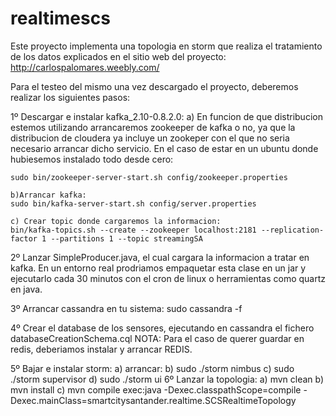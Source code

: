 # realtimescs

Este proyecto implementa una topologia en storm que realiza el tratamiento de los datos explicados en el sitio web del proyecto:
http://carlospalomares.weebly.com/

Para el testeo del mismo una vez descargado el proyecto, deberemos realizar los siguientes pasos:

1º Descargar e instalar kafka_2.10-0.8.2.0:
	a) En funcion de que distribucion estemos utilizando arrancaremos zookeeper de kafka o no, ya que la distribucion de cloudera ya incluye un zookeper
	con el que no seria necesario arrancar dicho servicio. En el caso de estar en un ubuntu donde hubiesemos instalado todo desde cero:
	
	sudo bin/zookeeper-server-start.sh config/zookeeper.properties
	
	b)Arrancar kafka:
	sudo bin/kafka-server-start.sh config/server.properties
	
	c) Crear topic donde cargaremos la informacion:
	bin/kafka-topics.sh --create --zookeeper localhost:2181 --replication-factor 1 --partitions 1 --topic streamingSA

2º Lanzar SimpleProducer.java, el cual cargara la informacion a tratar en kafka. En un entorno real prodriamos empaquetar esta clase en un jar y
ejecutarlo cada 30 minutos con el cron de linux o herramientas como quartz en java.

3º Arrancar cassandra en tu sistema: sudo cassandra -f

4º Crear el database de los sensores, ejecutando en cassandra el fichero databaseCreationSchema.cql
	NOTA: Para el caso de querer guardar en redis, deberiamos instalar y arrancar REDIS.

5º Bajar e instalar storm:
	a) arrancar:
	b) sudo ./storm nimbus
	c) sudo ./storm supervisor
	d) sudo ./storm ui
6º Lanzar la topologia:
	a) mvn clean
	b) mvn install
	c) mvn compile exec:java -Dexec.classpathScope=compile -Dexec.mainClass=smartcitysantander.realtime.SCSRealtimeTopology